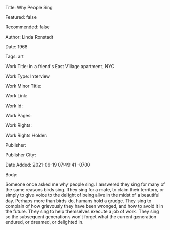 Title: Why People Sing

Featured: false

Recommended: false

Author: Linda Ronstadt

Date: 1968

Tags: art

Work Title: in a friend's East Village apartment, NYC

Work Type: Interview

Work Minor Title:  

Work Link: 

Work Id:  

Work Pages:  

Work Rights:  

Work Rights Holder:  

Publisher:  

Publisher City:  

Date Added: 2021-06-19 07:49:41 -0700

Body:

Someone once asked me why people sing. I answered they sing for many of the same reasons birds sing. They sing for a mate, to claim their territory, or simply to give voice to the delight of being alive in the midst of a beautiful day. Perhaps more than birds do, humans hold a grudge. They sing to complain of how grievously they have been wronged, and how to avoid it in the future. They sing to help themselves execute a job of work. They sing so the subsequent generations won’t forget what the current generation endured, or dreamed, or delighted in.


